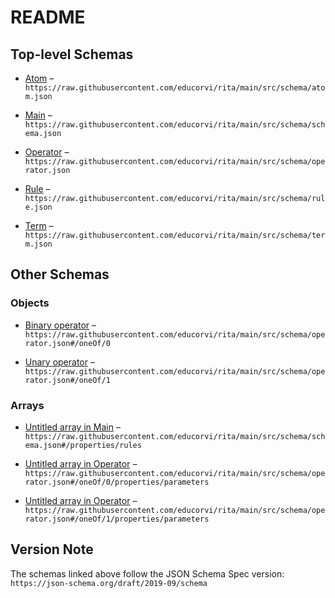 # README

## Top-level Schemas

*   [Atom](./atom.md "Describes an atom") – `https://raw.githubusercontent.com/educorvi/rita/main/src/schema/atom.json`

*   [Main](./schema.md "The entrypoint of the Rita schema") – `https://raw.githubusercontent.com/educorvi/rita/main/src/schema/schema.json`

*   [Operator](./operator.md) – `https://raw.githubusercontent.com/educorvi/rita/main/src/schema/operator.json`

*   [Rule](./rule.md) – `https://raw.githubusercontent.com/educorvi/rita/main/src/schema/rule.json`

*   [Term](./term.md) – `https://raw.githubusercontent.com/educorvi/rita/main/src/schema/term.json`

## Other Schemas

### Objects

*   [Binary operator](./operator-oneof-binary-operator.md) – `https://raw.githubusercontent.com/educorvi/rita/main/src/schema/operator.json#/oneOf/0`

*   [Unary operator](./operator-oneof-unary-operator.md) – `https://raw.githubusercontent.com/educorvi/rita/main/src/schema/operator.json#/oneOf/1`

### Arrays

*   [Untitled array in Main](./schema-properties-rules.md "Array of all rules in this ruleset") – `https://raw.githubusercontent.com/educorvi/rita/main/src/schema/schema.json#/properties/rules`

*   [Untitled array in Operator](./operator-oneof-binary-operator-properties-parameters.md) – `https://raw.githubusercontent.com/educorvi/rita/main/src/schema/operator.json#/oneOf/0/properties/parameters`

*   [Untitled array in Operator](./operator-oneof-unary-operator-properties-parameters.md) – `https://raw.githubusercontent.com/educorvi/rita/main/src/schema/operator.json#/oneOf/1/properties/parameters`

## Version Note

The schemas linked above follow the JSON Schema Spec version: `https://json-schema.org/draft/2019-09/schema`
